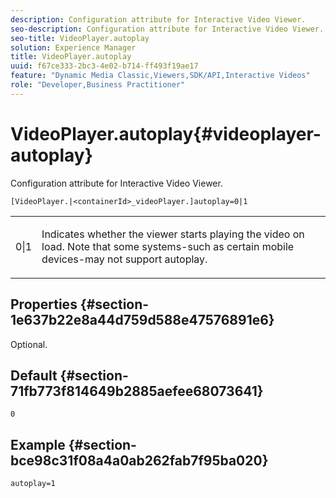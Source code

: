 ```yaml
---
description: Configuration attribute for Interactive Video Viewer.
seo-description: Configuration attribute for Interactive Video Viewer.
seo-title: VideoPlayer.autoplay
solution: Experience Manager
title: VideoPlayer.autoplay
uuid: f67ce333-2bc3-4e02-b714-ff493f19ae17
feature: "Dynamic Media Classic,Viewers,SDK/API,Interactive Videos"
role: "Developer,Business Practitioner"
---
```


# VideoPlayer.autoplay{#videoplayer-autoplay}

Configuration attribute for Interactive Video Viewer.

 `[VideoPlayer.|<containerId>_videoPlayer.]autoplay=0|1`

<table id="table_441553CD34C94A58A9D7CBF772DEDDB6"> 
 <tbody> 
  <tr> 
   <td colname="col1"> <p> <span class="codeph"> 0|1 </span> </p> </td> 
   <td colname="col2"> <p> Indicates whether the viewer starts playing the video on load. Note that some systems-such as certain mobile devices-may not support autoplay. </p> </td> 
  </tr> 
 </tbody> 
</table>

## Properties {#section-1e637b22e8a44d759d588e47576891e6}

Optional.

## Default {#section-71fb773f814649b2885aefee68073641}

`0`

## Example {#section-bce98c31f08a4a0ab262fab7f95ba020}

```
autoplay=1
```

